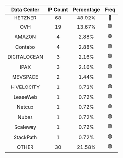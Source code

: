 | Data Center | IP Count | Percentage | Freq |
|:------------:|:--------:|:-----------:|:-----:|
| HETZNER | 68 | 48.92% | 🔴 |
| OVH | 19 | 13.67% | 🟢 |
| AMAZON | 4 | 2.88% | 🟢 |
| Contabo | 4 | 2.88% | 🟢 |
| DIGITALOCEAN | 3 | 2.16% | 🟢 |
| IPAX | 3 | 2.16% | 🟢 |
| MEVSPACE | 2 | 1.44% | 🟢 |
| HIVELOCITY | 1 | 0.72% | 🟢 |
| LeaseWeb | 1 | 0.72% | 🟢 |
| Netcup | 1 | 0.72% | 🟢 |
| Nubes | 1 | 0.72% | 🟢 |
| Scaleway | 1 | 0.72% | 🟢 |
| StackPath | 1 | 0.72% | 🟢 |
| OTHER | 30 | 21.58% | 🟢 |
